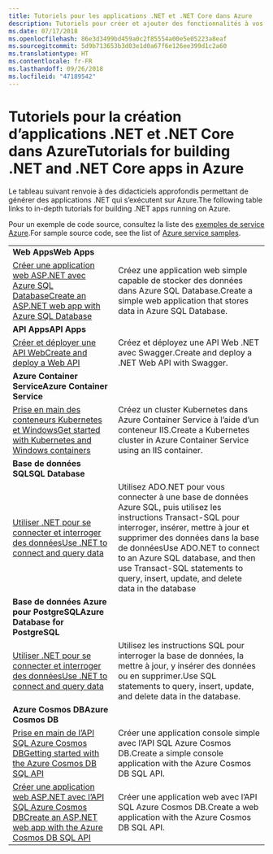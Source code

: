 ```yaml
---
title: Tutoriels pour les applications .NET et .NET Core dans Azure
description: Tutoriels pour créer et ajouter des fonctionnalités à vos applications web et mobiles à l’aide des services Azure et de .NET, .NET Core, ASP.NET, et ASP.NET Core.
ms.date: 07/17/2018
ms.openlocfilehash: 86e3d3499bd459a0c2f85554a00e5e05223a8eaf
ms.sourcegitcommit: 5d9b713653b3d03e1d0a67f6e126ee399d1c2a60
ms.translationtype: HT
ms.contentlocale: fr-FR
ms.lasthandoff: 09/26/2018
ms.locfileid: "47189542"
---
```

# <a name="tutorials-for-building-net-and-net-core-apps-in-azure"></a><span data-ttu-id="ab530-103">Tutoriels pour la création d’applications .NET et .NET Core dans Azure</span><span class="sxs-lookup"><span data-stu-id="ab530-103">Tutorials for building .NET and .NET Core apps in Azure</span></span>

<span data-ttu-id="ab530-104">Le tableau suivant renvoie à des didacticiels approfondis permettant de générer des applications .NET qui s’exécutent sur Azure.</span><span class="sxs-lookup"><span data-stu-id="ab530-104">The following table links to in-depth tutorials for building .NET apps running on Azure.</span></span>

<span data-ttu-id="ab530-105">Pour un exemple de code source, consultez la liste des [exemples de service Azure](https://azure.microsoft.com/resources/samples/?platform=dotnet).</span><span class="sxs-lookup"><span data-stu-id="ab530-105">For sample source code, see the list of [Azure service samples](https://azure.microsoft.com/resources/samples/?platform=dotnet).</span></span>

| | |
|---|---|
| <span data-ttu-id="ab530-106">**Web Apps**</span><span class="sxs-lookup"><span data-stu-id="ab530-106">**Web Apps**</span></span>||
| <span data-ttu-id="ab530-107">[Créer une application web ASP.NET avec Azure SQL Database][1]</span><span class="sxs-lookup"><span data-stu-id="ab530-107">[Create an ASP.NET web app with Azure SQL Database][1]</span></span> | <span data-ttu-id="ab530-108">Créez une application web simple capable de stocker des données dans Azure SQL Database.</span><span class="sxs-lookup"><span data-stu-id="ab530-108">Create a simple web application that stores data in Azure SQL Database.</span></span> |
| <span data-ttu-id="ab530-109">**API Apps**</span><span class="sxs-lookup"><span data-stu-id="ab530-109">**API Apps**</span></span>||
| <span data-ttu-id="ab530-110">[Créer et déployer une API Web][3]</span><span class="sxs-lookup"><span data-stu-id="ab530-110">[Create and deploy a Web API][3]</span></span> | <span data-ttu-id="ab530-111">Créez et déployez une API Web .NET avec Swagger.</span><span class="sxs-lookup"><span data-stu-id="ab530-111">Create and deploy a .NET Web API with Swagger.</span></span> | 
| <span data-ttu-id="ab530-112">**Azure Container Service**</span><span class="sxs-lookup"><span data-stu-id="ab530-112">**Azure Container Service**</span></span> ||
| <span data-ttu-id="ab530-113">[Prise en main des conteneurs Kubernetes et Windows][4]</span><span class="sxs-lookup"><span data-stu-id="ab530-113">[Get started with Kubernetes and Windows containers][4]</span></span> | <span data-ttu-id="ab530-114">Créez un cluster Kubernetes dans Azure Container Service à l’aide d’un conteneur IIS.</span><span class="sxs-lookup"><span data-stu-id="ab530-114">Create a Kubernetes cluster in Azure Container Service using an IIS container.</span></span>
| <span data-ttu-id="ab530-115">**Base de données SQL**</span><span class="sxs-lookup"><span data-stu-id="ab530-115">**SQL Database**</span></span> ||
| <span data-ttu-id="ab530-116">[Utiliser .NET pour se connecter et interroger des données][5]</span><span class="sxs-lookup"><span data-stu-id="ab530-116">[Use .NET to connect and query data][5]</span></span> | <span data-ttu-id="ab530-117">Utilisez ADO.NET pour vous connecter à une base de données Azure SQL, puis utilisez les instructions Transact-SQL pour interroger, insérer, mettre à jour et supprimer des données dans la base de données</span><span class="sxs-lookup"><span data-stu-id="ab530-117">Use ADO.NET to connect to an Azure SQL database, and then use Transact-SQL statements to query, insert, update, and delete data in the database</span></span> | 
| <span data-ttu-id="ab530-118">**Base de données Azure pour PostgreSQL**</span><span class="sxs-lookup"><span data-stu-id="ab530-118">**Azure Database for PostgreSQL**</span></span> ||
| <span data-ttu-id="ab530-119">[Utiliser .NET pour se connecter et interroger des données][6]</span><span class="sxs-lookup"><span data-stu-id="ab530-119">[Use .NET to connect and query data][6]</span></span> | <span data-ttu-id="ab530-120">Utilisez les instructions SQL pour interroger la base de données, la mettre à jour, y insérer des données ou en supprimer.</span><span class="sxs-lookup"><span data-stu-id="ab530-120">Use SQL statements to query, insert, update, and delete data in the database.</span></span> |
| <span data-ttu-id="ab530-121">**Azure Cosmos DB**</span><span class="sxs-lookup"><span data-stu-id="ab530-121">**Azure Cosmos DB**</span></span> ||
| <span data-ttu-id="ab530-122">[Prise en main de l’API SQL Azure Cosmos DB][7]</span><span class="sxs-lookup"><span data-stu-id="ab530-122">[Getting started with the Azure Cosmos DB SQL API][7]</span></span> | <span data-ttu-id="ab530-123">Créer une application console simple avec l’API SQL Azure Cosmos DB.</span><span class="sxs-lookup"><span data-stu-id="ab530-123">Create a simple console application with the Azure Cosmos DB SQL API.</span></span> |
| <span data-ttu-id="ab530-124">[Créer une application web ASP.NET avec l’API SQL Azure Cosmos DB][8]</span><span class="sxs-lookup"><span data-stu-id="ab530-124">[Create an ASP.NET web app with the Azure Cosmos DB SQL API][8]</span></span> | <span data-ttu-id="ab530-125">Créer une application web avec l’API SQL Azure Cosmos DB.</span><span class="sxs-lookup"><span data-stu-id="ab530-125">Create a web application with the Azure Cosmos DB SQL API.</span></span> |

[1]: /azure/app-service-web/app-service-web-tutorial-dotnet-sqldatabase
[2]: /azure/cosmos-db/sql-api-dotnet-application
[3]: /azure/app-service-api/app-service-api-dotnet-get-started
[4]: /azure/container-service/container-service-kubernetes-windows-walkthrough
[5]: /azure/sql-database/sql-database-connect-query-dotnet
[6]: /azure/postgresql/connect-csharp
[7]: /azure/cosmos-db/sql-api-get-started
[8]: /azure/cosmos-db/sql-api-dotnet-application
